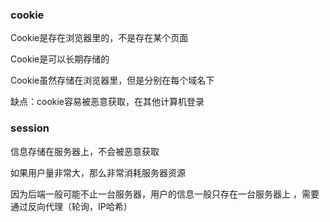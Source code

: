 ### cookie

Cookie是存在浏览器里的，不是存在某个页面

Cookie是可以长期存储的

Cookie虽然存储在浏览器里，但是分别在每个域名下

缺点：cookie容易被恶意获取，在其他计算机登录



### session

 信息存储在服务器上，不会被恶意获取

 如果用户量非常大，那么非常消耗服务器资源 

 因为后端一般可能不止一台服务器，用户的信息一般只存在一台服务器上 ，需要通过反向代理（轮询，IP哈希）